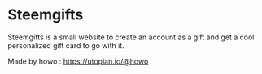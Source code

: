 # Steemgifts

Steemgifts is a small website to create an account as a gift and get a cool personalized gift card to go with it. 


Made by howo : https://utopian.io/@howo